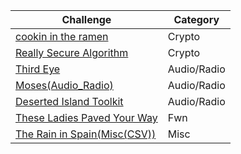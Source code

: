 | Challenge                                                          | Category  |
|------------------                                                  |--------   |
| [cookin in the ramen](cookin_the_ramen(Crypto).md)                 | Crypto    |
| [Really Secure Algorithm](Really_Secure_Algorithm(Crypto).md)      | Crypto    |
| [Third Eye](Third_Eye(Audio_Analysis).md)                         | Audio/Radio   |
| [Moses(Audio_Radio)](Moses(Audio_Radio).md)                        | Audio/Radio   |
| [Deserted Island Toolkit](Deserted_Island_Toolkit(Crypto_.CD).md)  | Audio/Radio   |
| [These Ladies Paved Your Way](These_Ladies_Paved_Your_Way.md)      | Fwn           |
| [The Rain in Spain(Misc(CSV))](The_Rain_in_Spain(Misc(CSV)).md)    | Misc          |
